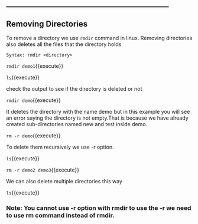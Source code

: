 ## ____________________________________________

## Removing Directories

To remove a directory we use `rmdir` command in linux. Removing directories also deletes all the files that the directory holds

`Syntax: rmdir <directory>`

`rmdir demo1`{{execute}}

`ls`{{execute}} 

check the output to see if the directory is deleted or not

`rmdir demo`{{execute}} 

It deletes the directory with the name demo but in this example you will see an error saying the directory is not empty.That is because we have already created  sub-directories named new and test inside demo.

`rm -r demo`{{execute}} 

To delete them recursively we use -r option.

`ls`{{execute}}

`rm -r demo2 demo3`{{execute}} 

We can also delete multiple directories this way

`ls`{{execute}}

### Note: You cannot use -r option with rmdir to use the -r we need to use rm command instead of rmdir.